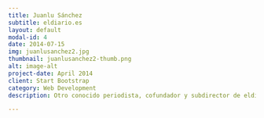 ```yaml
---
title: Juanlu Sánchez
subtitle: eldiario.es
layout: default
modal-id: 4
date: 2014-07-15
img: juanlusanchez2.jpg
thumbnail: juanlusanchez2-thumb.png
alt: image-alt
project-date: April 2014
client: Start Bootstrap
category: Web Development
description: Otro conocido periodista, cofundador y subdirector de eldiario.es, está especializado en contenidos digitales, nuevos medios y fórmulas de sostenibilidad para el periodismo independiente como el modelo de socios de eldiario.es. Ha dirigido y colaborado en diversas investigaciones basadas en datos, como por ejemplo la de las tarjetas black de Bankia.

---
```

